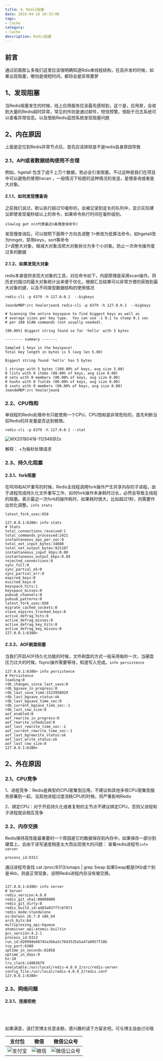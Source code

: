 ```yaml
---
title: 8、Redis阻塞
date: 2018-04-18 10:33:00
tags: 
- Cache
category: 
- Cache
description: Redis阻塞
---
```

<!-- image url 
https://raw.githubusercontent.com/HealerJean/HealerJean.github.io/master/blogImages
　　首行缩进
<font color="red">  </font>
-->

## 前言

通过前面那么多我们这里应该很明确知道Rdis单线程结构，在高并发的时候，如果出现阻塞，哪怕是很短时间，都将会是异常噩梦


## 1、发现阻塞

当Redis阻塞发生的时候，线上应用服务应该最先感知到，这个是，应用房，会收到大量的Redis超时异常，常见的作坊是通过邮件，短信预警。借助于日志系统可以查看异常信息。以及借助Redis监控系统发现阻塞问题

## 2、内在原因

上面是定位到Redis异常节点后，首先应该排除是不是redis自身原因导致

### 2.1、API或者数据结构使用不合理

例如，hgetall 包含了成千上万个数据，势必会引发阻塞。不过这种是我们在项目中可以避免的使用hscan ，一般情况下标题的这种情况的发送，是慢查询或者是大对象。

#### 2.1.1、如何发现慢查询

之前我们说过，默认执行超过10毫秒的，会被记录到定长的队列中，显示实际建议即使发现毫秒级以上的命令，如果命令执行时间在毫秒级别。

```
slowlog get n(n代表最近n条慢查询命令) 
```

发现慢查询后，可以按照下面两个方向去调整
1>修改为低算法命令，如hgetall改为hmget，禁用keys，sort等命令<br/>
2>调整大对象，缩减大对象活把大对象拆分为多个小对象。防止一次命令操作度过多的数据


#### 2.1.2、如果发现大对象

redis本身提供发现大对象的工具，对应命令如下，内部原理是采用scan操作。将历史扫描过的最大对象统计出来便于优化，根据汇总结果可以非常方便的获取到最大对象的键，以及不同类型数据结构的使用情况

```
redis-cli -p 6379 -h 127.0.0.1  --bigkeys
```

```
JeandeMBP:src healerjean$ redis-cli -p 6379 -h 127.0.0.1  --bigkeys

# Scanning the entire keyspace to find biggest keys as well as
# average sizes per key type.  You can use -i 0.1 to sleep 0.1 sec
# per 100 SCAN commands (not usually needed).

[00.00%] Biggest string found so far 'hello' with 5 bytes

-------- summary -------

Sampled 1 keys in the keyspace!
Total key length in bytes is 5 (avg len 5.00)

Biggest string found 'hello' has 5 bytes

1 strings with 5 bytes (100.00% of keys, avg size 5.00)
0 lists with 0 items (00.00% of keys, avg size 0.00)
0 sets with 0 members (00.00% of keys, avg size 0.00)
0 hashs with 0 fields (00.00% of keys, avg size 0.00)
0 zsets with 0 members (00.00% of keys, avg size 0.00)
JeandeMBP:src healerjean$ 
```


### 2.2、CPU饱和

单线程的Redis处理命令只能使用一个CPU，CPU饱和是非常危险的，首先判断当前Redis的并发量是否达到极限。


```
redis-cli -p 6379 -h 127.0.0.1 --stat
```

![WX20180418-112946@2x](https://raw.githubusercontent.com/HealerJean/HealerJean.github.io/master/blogImages/WX20180418-112946@2x.png)

解释：
+为每秒处理请求 


### 2.3、持久化阻塞

#### 2.3.1、fork阻塞

在RDB和AOF重写的时候，Redis主线程调用fork操作产生共享内存的子进程，由于进程完成持久化文件重写工作，如何fork操作本身耗时过长，必然会导致主线程的阻塞。表示最近一次fork的操作耗时，如果耗时很大，比如超过1秒，则需要作出优化调整。`info stats`

```
latest_fork_usec:658
```

```
127.0.0.1:6380> info stats
# Stats
total_connections_received:1
total_commands_processed:2421
instantaneous_ops_per_sec:0
total_net_input_bytes:34608
total_net_output_bytes:915107
instantaneous_input_kbps:0.00
instantaneous_output_kbps:0.04
rejected_connections:0
sync_full:0
sync_partial_ok:0
sync_partial_err:0
expired_keys:0
evicted_keys:0
keyspace_hits:1
keyspace_misses:0
pubsub_channels:0
pubsub_patterns:0
latest_fork_usec:658
migrate_cached_sockets:0
slave_expires_tracked_keys:0
active_defrag_hits:0
active_defrag_misses:0
active_defrag_key_hits:0
active_defrag_key_misses:0
127.0.0.1:6380> 

```


#### 2.3.2、AOF刷盘阻塞

当我们开启AOF持久化功能的时候，文件刷盘的方式一般采用每秒一次，当硬盘压力过大的时候，fsync操作需要等待，知道写入完成。`info persistence`

```
127.0.0.1:6380> info persistence
# Persistence
loading:0
rdb_changes_since_last_save:0
rdb_bgsave_in_progress:0
rdb_last_save_time:1523958029
rdb_last_bgsave_status:ok
rdb_last_bgsave_time_sec:0
rdb_current_bgsave_time_sec:-1
rdb_last_cow_size:0
aof_enabled:0
aof_rewrite_in_progress:0
aof_rewrite_scheduled:0
aof_last_rewrite_time_sec:-1
aof_current_rewrite_time_sec:-1
aof_last_bgrewrite_status:ok
aof_last_write_status:ok
aof_last_cow_size:0
127.0.0.1:6380> 

```


## 2、外在原因
### 2.1、CPU竞争
1、进程竞争：Redis是典型的CPU密集型应用，不建议和其他多核CPU密集型服务部署到一起，当其他进程过度消耗CPU的时候，将严重影响Redis

2、绑定CPU：对于开启持久化或者复制的主节点不建议绑定CPU。否则父进程和子进程就会相互竞争

### 2.2、内存交换
Redis保持高性能最重要的一个原因是它的数据保存到内存中，如果保存一部分到硬盘上，会由于读写速度相差太大而出现很大的问题：
查看redis进程号`info server`


```
process_id:8313
```

通过进程号查找 cat /proc/8313/smaps | grep Swap
如果Swap都是0Kb或个别是4kb，则是正常现象，说明Redis进程内存没有被交换。


```

127.0.0.1:6380> info server
# Server
redis_version:4.0.8
redis_git_sha1:00000000
redis_git_dirty:0
redis_build_id:ad83a037ffc67071
redis_mode:standalone
os:Darwin 16.7.0 x86_64
arch_bits:64
multiplexing_api:kqueue
atomicvar_api:atomic-builtin
gcc_version:4.2.1
process_id:8313
run_id:d2099de68745a3bba3c7643535a5a47a8957f18b
tcp_port:6380
uptime_in_seconds:82858
uptime_in_days:0
hz:10
lru_clock:14083679
executable:/usr/local/redis-4.0.9_2/src/redis-server
config_file:/usr/local/redis-4.0.9_2/redis.conf
127.0.0.1:6380> 
```


### 2.3、网络问题
#### 2.3.1、连接拒绝





<br/><br/><br/>
如果满意，请打赏博主任意金额，感兴趣的请下方留言吧。可与博主自由讨论哦

|支付包 | 微信|微信公众号|
|:-------:|:-------:|:------:|
|![支付宝](https://raw.githubusercontent.com/HealerJean/HealerJean.github.io/master/assets/img/tctip/alpay.jpg) | ![微信](https://raw.githubusercontent.com/HealerJean/HealerJean.github.io/master/assets/img/tctip/weixin.jpg)|![微信公众号](https://raw.githubusercontent.com/HealerJean/HealerJean.github.io/master/assets/img/my/qrcode_for_gh_a23c07a2da9e_258.jpg)|




<!-- Gitalk 评论 start  -->

<link rel="stylesheet" href="https://unpkg.com/gitalk/dist/gitalk.css">
<script src="https://unpkg.com/gitalk@latest/dist/gitalk.min.js"></script> 
<div id="gitalk-container"></div>    
 <script type="text/javascript">
    var gitalk = new Gitalk({
		clientID: `1d164cd85549874d0e3a`,
		clientSecret: `527c3d223d1e6608953e835b547061037d140355`,
		repo: `HealerJean.github.io`,
		owner: 'HealerJean',
		admin: ['HealerJean'],
		id: 'Ip2gonEKmcd6mZdw',
    });
    gitalk.render('gitalk-container');
</script> 

<!-- Gitalk end -->

